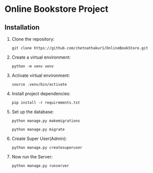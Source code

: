 # Online Bookstore Project
  <body>
    <section id="installation">
        <h2>Installation</h2>
        <ol>
            <li>Clone the repository:
                <pre><code>git clone https://github.com/chetnathakur1/OnlineBookStore.git</code></pre>
            </li>
            <li>Create a virtual environment:
                <pre><code>python -m venv venv</code></pre>
            </li>
            <li>Activate virtual environment:
                <pre><code>source .venv/bin/activate</code></pre>
            </li>
            <li>Install project dependencies:
                <pre><code>pip install -r requirements.txt</code></pre>
            </li>
            <li>Set up the database:
                <pre><code>python manage.py makemigrations</code></pre>
                <pre><code>python manage.py migrate</code></pre>
            </li>
            <li>Create Super User(Admin):
                <pre><code>python manage.py createsuperuser</code></pre>
            </li>
            <li>Now run the Server:
                <pre><code>python manage.py runserver</code></pre>
            </li>
        </ol>
    </section>
  </body>
</html>


